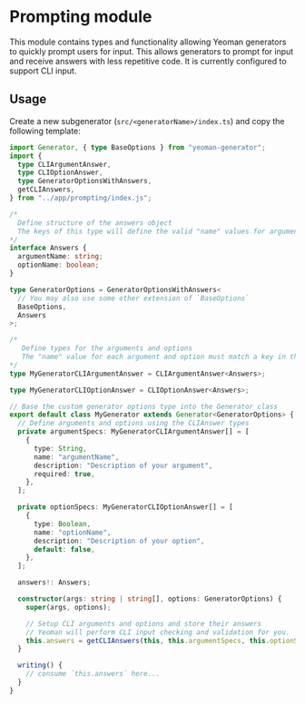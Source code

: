 # Prompting module

This module contains types and functionality allowing Yeoman generators to quickly prompt users for input.
This allows generators to prompt for input and receive answers with less repetitive code.
It is currently configured to support CLI input.

## Usage
Create a new subgenerator (`src/<generatorName>/index.ts`) and copy the following template:
```typescript
import Generator, { type BaseOptions } from "yeoman-generator";
import {
  type CLIArgumentAnswer,
  type CLIOptionAnswer,
  type GeneratorOptionsWithAnswers,
  getCLIAnswers,
} from "../app/prompting/index.js";

/*
  Define structure of the answers object
  The keys of this type will define the valid "name" values for arguments and options
*/
interface Answers {
  argumentName: string;
  optionName: boolean;
}

type GeneratorOptions = GeneratorOptionsWithAnswers<
  // You may also use some other extension of `BaseOptions`
  BaseOptions,
  Answers
>;

/*
   Define types for the arguments and options
   The "name" value for each argument and option must match a key in the Answers type
*/
type MyGeneratorCLIArgumentAnswer = CLIArgumentAnswer<Answers>;

type MyGeneratorCLIOptionAnswer = CLIOptionAnswer<Answers>;

// Base the custom generator options type into the Generator class
export default class MyGenerator extends Generator<GeneratorOptions> {
  // Define arguments and options using the CLIAnswer types
  private argumentSpecs: MyGeneratorCLIArgumentAnswer[] = [
    {
      type: String,
      name: "argumentName",
      description: "Description of your argument",
      required: true,
    },
  ];

  private optionSpecs: MyGeneratorCLIOptionAnswer[] = [
    {
      type: Boolean,
      name: "optionName",
      description: "Description of your option",
      default: false,
    },
  ];

  answers!: Answers;

  constructor(args: string | string[], options: GeneratorOptions) {
    super(args, options);

    // Setup CLI arguments and options and store their answers
    // Yeoman will perform CLI input checking and validation for you.
    this.answers = getCLIAnswers(this, this.argumentSpecs, this.optionSpecs);
  }

  writing() {
    // consume `this.answers` here...
  }
}
```